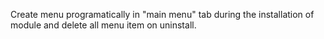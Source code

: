 Create menu programatically in "main menu" tab during the installation of module and delete all menu item on uninstall.